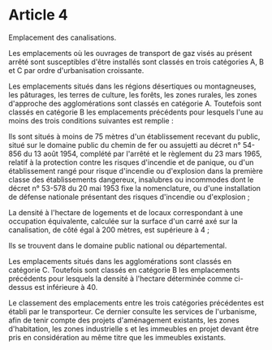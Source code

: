 # Article 4

Emplacement des canalisations.

Les emplacements où les ouvrages de transport de gaz visés au présent arrêté sont susceptibles d'être installés sont classés en trois catégories A, B et C par ordre d'urbanisation croissante.

Les emplacements situés dans les régions désertiques ou montagneuses, les pâturages, les terres de culture, les forêts, les zones rurales, les zones d'approche des agglomérations sont classés en catégorie A. Toutefois sont classés en catégorie B les emplacements précédents pour lesquels l'une au moins des trois conditions suivantes est remplie :

Ils sont situés à moins de 75 mètres d'un établissement recevant du public, situé sur le domaine public du chemin de fer ou assujetti au décret n° 54-856 du 13 août 1954, complété par l'arrêté et le règlement du 23 mars 1965, relatif à la protection contre les risques d'incendie et de panique, ou d'un établissement rangé pour risque d'incendie ou d'explosion dans la première classe des établissements dangereux, insalubres ou incommodes dont le décret n° 53-578 du 20 mai 1953 fixe la nomenclature, ou d'une installation de défense nationale présentant des risques d'incendie ou d'explosion ;

La densité à l'hectare de logements et de locaux correspondant à une occupation équivalente, calculée sur la surface d'un carré axé sur la canalisation, de côté égal à 200 mètres, est supérieure à 4 ;

Ils se trouvent dans le domaine public national ou départemental.

Les emplacements situés dans les agglomérations sont classés en catégorie C. Toutefois sont classés en catégorie B les emplacements précédents pour lesquels la densité à l'hectare déterminée comme ci-dessus est inférieure à 40.

Le classement des emplacements entre les trois catégories précédentes est établi par le transporteur. Ce dernier consulte les services de l'urbanisme, afin de tenir compte des projets d'aménagement existants, les zones d'habitation, les zones industrielle s et les immeubles en projet devant être pris en considération au même titre que les immeubles existants.
